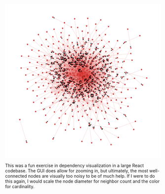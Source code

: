 ![GoAlert js dependencies](goalert.png)

This was a fun exercise in dependency visualization in a large React codebase. The GUI does allow for zooming in, but ultimately, the most well-connected nodes are visually too noisy to be of much help. If I were to do this again, I would scale the node diameter for neighbor count and the color for cardinality.
